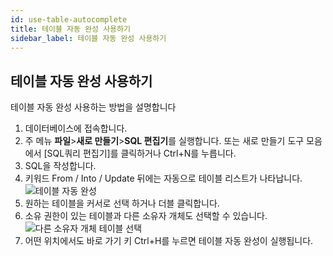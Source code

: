 ```yaml
---
id: use-table-autocomplete
title: 테이블 자동 완성 사용하기
sidebar_label: 테이블 자동 완성 사용하기
---
```


## 테이블 자동 완성 사용하기

테이블 자동 완성 사용하는 방법을 설명합니다

1. 데이터베이스에 접속합니다.
2. 주 메뉴 **파일**>**새로 만들기**>**SQL 편집기**를 실행합니다. 또는 새로 만들기 도구 모음에서 [SQL쿼리 편집기]를 클릭하거나 Ctrl+N를 누릅니다.
3. SQL을 작성합니다.
4. 키워드 From / Into / Update 뒤에는 자동으로 테이블 리스트가 나타납니다.
![테이블 자동 완성](https://s3.ap-northeast-2.amazonaws.com/sqlgate-manual-content/9BE1086AF61A2696E0B2BF118B857A1E.jpg)
5. 원하는 테이블을 커서로 선택 하거나 더블 클릭합니다.
6. 소유 권한이 있는 테이블과 다른 소유자 개체도 선택할 수 있습니다.
![다른 소유자 개체 테이블 선택](https://s3.ap-northeast-2.amazonaws.com/sqlgate-manual-content/DAD0039E82547341E23AD2FEA25DD847.jpg)
7. 어떤 위치에서도 바로 가기 키 Ctrl+H를 누르면 테이블 자동 완성이 실행됩니다.

